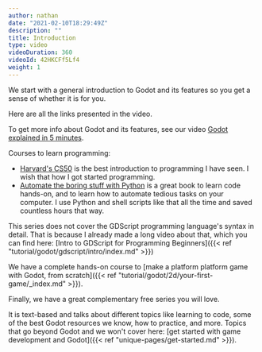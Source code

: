 ```yaml
---
author: nathan
date: "2021-02-10T18:29:49Z"
description: ""
title: Introduction
type: video
videoDuration: 360
videoId: 42HKCFf5Lf4
weight: 1
---
```


We start with a general introduction to Godot and its features so you get a sense of whether it is for you.

Here are all the links presented in the video.

To get more info about Godot and its features, see our video [Godot explained in 5 minutes](https://youtu.be/KjX5llYZ5eQ).

Courses to learn programming:

- [Harvard's CS50](https://cs50.harvard.edu/x/2021/) is the best introduction to programming I have seen. I wish that how I got started programming.
- [Automate the boring stuff with Python](https://automatetheboringstuff.com/) is a great book to learn code hands-on, and to learn how to automate tedious tasks on your computer. I use Python and shell scripts like that all the time and saved countless hours that way.

This series does not cover the GDScript programming language's syntax in detail. That is because I already made a long video about that, which you can find here: [Intro to GDScript for Programming Beginners]({{< ref "tutorial/godot/gdscript/intro/index.md" >}})

We have a complete hands-on course to [make a platform platform game with Godot, from scratch]({{< ref "tutorial/godot/2d/your-first-game/_index.md" >}}).

Finally, we have a great complementary free series you will love. 

It is text-based and talks about different topics like learning to code, some of the best Godot resources we know, how to practice, and more. Topics that go beyond Godot and we won't cover here: [get started with game development and Godot]({{< ref "unique-pages/get-started.md" >}}).
